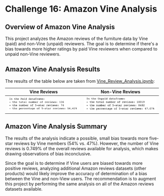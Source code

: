 # Challenge 16: Amazon Vine Analysis
## Overview of Amazon Vine Analysis

This project analyzes the Amazon reviews of the furniture data by Vine (paid) and non-Vine (unpaid) reviewers. The goal is to determine if there's a bias towards more higher ratings by paid Vine reviewers when compared to unpaid non-Vine reviewers.
## Amazon Vine Analysis Results

The results of the table below are taken from [Vine_Review_Analysis.ipynb](https://github.com/Hala-INTJ/Amazon_Vine_Analysis/blob/main/Vine_Review_Analysis.ipynb):

| Vine Reviews |  Non-Vine Reviews |
| :---: | :---: 
| ![](https://github.com/Hala-INTJ/Amazon_Vine_Analysis/blob/main/Vine%20program.png) | ![](https://github.com/Hala-INTJ/Amazon_Vine_Analysis/blob/main/Non-Vine%20program.png) |

## Amazon Vine Analysis Summary

The results of the analysis indicate a possible, small bias towards more five-star reviews by Vine members (54% vs. 47%).  However, the number of Vine reviews is 0.749% of the overall reviews available for analysis, which makes drawing observations of bias inconclusive. 

Since the goal is to determine if Vine users are biased towards more positive reviews, analyzing additional Amazon reviews datasets (other products) would likely improve the accuracy of determination of a bias between the Vine and non-View users.  The recommendation is to augment this project by performing the same analysis on all of the Amazon reviews datasets available.
